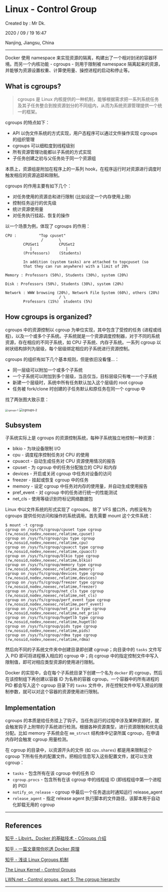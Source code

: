 # Linux - Control Group

Created by : Mr Dk.

2020 / 09 / 19 16:47

Nanjing, Jiangsu, China

---

Docker 使用 namespace 来实现资源的隔离，构建出了一个相对封闭的容器环境。而另一个内核功能 - cgroups - 则用于限制被 namespace 隔离起来的资源，并能够为资源设置权重、计算使用量、操控进程的启动和停止等。

## What is cgroups?

> cgroups 是 Linux 内核提供的一种机制，能够根据需求把一系列系统任务及其子任务整合到按资源划分的不同组内，从而为系统资源管理提供一个统一的框架。

cgroups 的特点如下：

- API 以伪文件系统的方式实现，用户态程序可以通过文件操作实现 cgroups 的组织管理
- cgroups 可以细粒度到线程级别
- 所有资源管理功能都以子系统的方式实现
- 子任务创建之初与父任务处于同一个资源组

本质上，资源组是附加在程序上的一系列 hook，在程序运行时对资源进行调度时触发相应的资源追踪和限制。

cgroups 的作用主要有如下几个：

- 对任务使用的资源总和进行限制 (比如设定一个内存使用上限)
- 控制任务运行的优先级
- 统计资源使用量
- 对任务执行挂起、恢复的操作

以一个场景为例，体现了 cgroups 的作用：

```
CPU :          "Top cpuset"
                /       \
        CPUSet1         CPUSet2
           |               |
        (Professors)    (Students)

        In addition (system tasks) are attached to topcpuset (so
        that they can run anywhere) with a limit of 20%

Memory : Professors (50%), Students (30%), system (20%)

Disk : Professors (50%), Students (30%), system (20%)

Network : WWW browsing (20%), Network File System (60%), others (20%)
                        / \
        Professors (15%)  students (5%)
```

## How cgroups is organized?

cgroups 中的资源控制以 cgroup 为单位实现，其中包含了受控的任务 (进程或线程)，以及一个或多个子系统。子系统就是一个资源调度控制器，对于不同的系统资源，存在相应的不同子系统，如 CPU 子系统、内存子系统。一系列 cgroup 以树状结构排列为层级，每个层级绑定相应的子系统进行资源控制。

cgroups 的组织有如下几个基本规则，但是依旧没看懂...：

- 同一层级可以附加一个或多个子系统
- 一个子系统可以附加到多个层级，当且仅当，目标层级只有唯一一个子系统
- 新建一个层级时，系统中所有任务默认加入这个层级的 root cgroup
- 任务被 fork/clone 时创建的子任务默认和原任务在同一个 cgroup 中

找了两张图大致示意：

<img src="../img/cgroups-1.png" alt="cgroups-1" style="zoom:50%;" />

<img src="../img/cgroups-2.png" alt="cgroups-2" style="zoom: 67%;" />

## Subsystem

子系统实际上是 cgroups 的资源控制系统，每种子系统独立地控制一种资源：

- blkio - 为块设备限制 I/O
- cpu - 调度程序控制任务对 CPU 的使用
- cpuacct - 自动生成任务对 CPU 资源使用情况的报告
- cpuset - 为 cgroup 中的任务分配独立的 CPU 和内存
- devices - 开启或关闭 cgroup 中任务对设备的访问
- freezer - 挂起或恢复 cgroup 中的任务
- memory - 设定 cgroup 中任务对内存的使用量，并自动生成使用报告
- pref_event - 对 cgroup 中的任务进行统一的性能测试
- net_cls - 使用等级识别符标记网络数据包

Linux 中以文件系统的形式实现了 cgroups。除了 VFS 接口外，内核没有为 cgroups 提供任何访问和操作的系统调用。首先需要 mount 这个文件系统：

```console
$ mount -t cgroup
cgroup on /sys/fs/cgroup/cpuset type cgroup (rw,nosuid,nodev,noexec,relatime,cpuset)
cgroup on /sys/fs/cgroup/cpu type cgroup (rw,nosuid,nodev,noexec,relatime,cpu)
cgroup on /sys/fs/cgroup/cpuacct type cgroup (rw,nosuid,nodev,noexec,relatime,cpuacct)
cgroup on /sys/fs/cgroup/blkio type cgroup (rw,nosuid,nodev,noexec,relatime,blkio)
cgroup on /sys/fs/cgroup/memory type cgroup (rw,nosuid,nodev,noexec,relatime,memory)
cgroup on /sys/fs/cgroup/devices type cgroup (rw,nosuid,nodev,noexec,relatime,devices)
cgroup on /sys/fs/cgroup/freezer type cgroup (rw,nosuid,nodev,noexec,relatime,freezer)
cgroup on /sys/fs/cgroup/net_cls type cgroup (rw,nosuid,nodev,noexec,relatime,net_cls)
cgroup on /sys/fs/cgroup/perf_event type cgroup (rw,nosuid,nodev,noexec,relatime,perf_event)
cgroup on /sys/fs/cgroup/net_prio type cgroup (rw,nosuid,nodev,noexec,relatime,net_prio)
cgroup on /sys/fs/cgroup/hugetlb type cgroup (rw,nosuid,nodev,noexec,relatime,hugetlb)
cgroup on /sys/fs/cgroup/pids type cgroup (rw,nosuid,nodev,noexec,relatime,pids)
cgroup on /sys/fs/cgroup/rdma type cgroup (rw,nosuid,nodev,noexec,relatime,rdma)
```

然后向不同的子系统文件夹中创建目录即创建 cgroup；向目录中的 `tasks` 文件写入 PID 即可将进程移入相应的 cgroup 中；向 cgroup 中的指定控制文件中写入限制值，即可对相应类型资源的使用进行限制。

Docker 的实现中，会在每个子系统目录下创建一个名为 `docker` 的 cgroup，然后在该控制组下再创建以容器 ID 为名称的容器 cgroup。一个容器中的所有进程的 PID 都会写入这个 cgroup 目录下的 `tasks` 文件中，并在控制文件中写入预设的限制参数，就可以对这个容器的资源使用进行限制。

## Implementation

cgroups 的本质是给任务挂上了钩子。当任务运行的过程中涉及某种资源时，就会触发钩子上附带的子系统进行检测。根据各种资源类型，进行资源限制和优先级分配。比如 memory 子系统会在 `mm_struct` 结构体中记录所属 cgroup，在申请内存时会触发 cgroup 用量检测。

在 cgroup 的目录中，以资源开头的文件 (如 `cpu.shares`) 都是用来限制这个 cgroup 下所有任务的配置文件。把相应信息写入这些配置文件，就可以生效 cgroup：

- `tasks` - 包含所有在该 cgroup 中的任务 ID
- `cgroup.procs` - 包含所有在该 cgroup 中的线程组 ID (即线程组中第一个进程的 PID)
- `notify_on_release` - cgroup 中最后一个任务退出时通知运行 release_agent
- `release_agent` - 指定 release agent 执行脚本的文件路径，该脚本用于自动化卸载无用的 cgroup

---

## References

[知乎 - Libvirt、Docker 的基础技术 - CGroups 介绍](https://zhuanlan.zhihu.com/p/71011998)

[知乎 - 一篇文章带你吃透 Docker 原理](https://zhuanlan.zhihu.com/p/156718649)

[知乎 - 浅谈 Linux Cgroups 机制](https://zhuanlan.zhihu.com/p/81668069)

[The Linux Kernel - Control Groups](https://www.kernel.org/doc/html/latest/admin-guide/cgroup-v1/cgroups.html)

[LWN.net - Control groups, part 5: The cgroup hierarchy](https://lwn.net/Articles/606699/)

---
